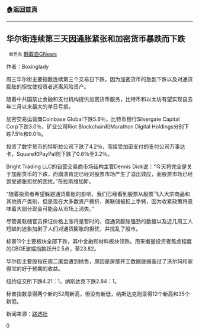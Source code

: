 ###  [:house:返回首頁](https://github.com/ourhimalayas/txt)
---

## 华尔街连续第三天因通胀紧张和加密货币暴跌而下跌
` 索尼克` [轉載自GNews](https://gnews.org/zh-hans/1257355/)

作者：Boxinglady

周三华尔街主要指数连续第三个交易日下跌，因为加密货币的急剧下跌以及对通货膨胀的担忧使投资者远离风险资产。

随着中共国禁止金融和支付机构提供加密货币服务，比特币和以太坊有望实现自去年三月以来最大的单日亏损。

加密交易运营商Coinbase Global下跌5.6％，比特币银行Silvergate Capital Corp下跌3.0％，矿业公司Riot Blockchain和Marathon Digital Holdings分别下跌7.5％和9.0％。

投资了数字货币的特斯拉公司下跌了4.2％，而接受加密支付的支付公司万事达卡，Square和PayPal则下跌了0.6％至3.2％。

Bright Trading LLC的自营交易商市场结构主管Dennis Dick说：“今天将完全是关于加密货币的下跌，而崩溃肯定已经对股票市场产生了溢出效应，而股票市场已经饱受通胀担忧的困扰。”在拉斯维加斯。

“随着投资者希望躲避通货膨胀的影响，我们已经看到股票从股票飞入大宗商品和其他资产类别，但是现在大多数资产拥挤，美联储被扣上手铐，因为收紧政策将意味着大部分现金可能会从市场上消失。”

尽管美联储官员保证价格上涨将是暂时的，但通货膨胀强劲的数据以及近几周工人短缺的迹象加剧了人们对通货膨胀的担忧，并扰乱了股市。

标普11个主要板块全部下跌，其中金融和材料板块领跌。用来衡量投资者焦虑程度的CBOE波幅指数跃升2.5点，至23.82。

华尔街主要股指在周二尾盘遭到抛售，原因是房屋开工数据疲弱盖过了沃尔玛和家得宝的好于预期的收益。

纽约证交所下跌4.21：1，纳斯达克下跌2.84：1。

标普指数录得两个新的52周新高，但没有新低，纳斯达克则录得12个新高和35个新低。

新闻来源：[路透社](https://www.reuters.com/article/us-usa-stocks/wall-street-falls-for-third-day-on-inflation-jitters-crypto-plunge-idUSKCN2D018T)

0
